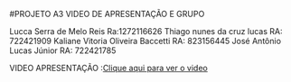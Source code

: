 #PROJETO A3 VIDEO DE APRESENTAÇÃO E GRUPO

Lucca Serra de Melo Reis
Ra:1272116626
Thiago nunes da cruz lucas
RA: 722421909
Kaliane Vitoria Oliveira Baccetti 
RA: 823156445
José Antônio Lucas Júnior 
RA: 722421785

VIDEO APRESENTAÇÃO :<a href="https://drive.google.com/file/d/1CvBXP-r9AEKCsuKeivsFSK_sbhKQ_-4_/view?usp=drive_link">Clique aqui para ver o video</a>

 
